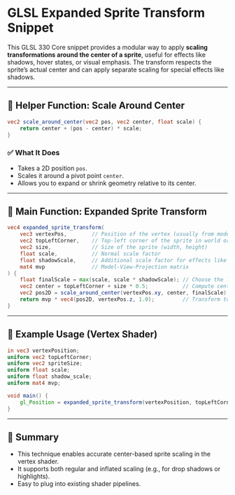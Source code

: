 # GLSL Expanded Sprite Transform Snippet

This GLSL 330 Core snippet provides a modular way to apply **scaling transformations around the center of a sprite**, useful for effects like shadows, hover states, or visual emphasis. The transform respects the sprite’s actual center and can apply separate scaling for special effects like shadows.

---

## 🔧 Helper Function: Scale Around Center

```glsl
vec2 scale_around_center(vec2 pos, vec2 center, float scale) {
    return center + (pos - center) * scale;
}
```

### ✅ What It Does
- Takes a 2D position `pos`.
- Scales it around a pivot point `center`.
- Allows you to expand or shrink geometry relative to its center.

---

## 🧩 Main Function: Expanded Sprite Transform

```glsl
vec4 expanded_sprite_transform(
    vec3 vertexPos,        // Position of the vertex (usually from model space)
    vec2 topLeftCorner,    // Top-left corner of the sprite in world or screen space
    vec2 size,             // Size of the sprite (width, height)
    float scale,           // Normal scale factor
    float shadowScale,     // Additional scale factor for effects like shadow inflation
    mat4 mvp               // Model-View-Projection matrix
) {
    float finalScale = max(scale, scale * shadowScale); // Choose the larger scale
    vec2 center = topLeftCorner + size * 0.5;           // Compute center of the sprite
    vec2 pos2D = scale_around_center(vertexPos.xy, center, finalScale);
    return mvp * vec4(pos2D, vertexPos.z, 1.0);         // Transform to clip space
}
```

---

## 🧪 Example Usage (Vertex Shader)

```glsl
in vec3 vertexPosition;
uniform vec2 topLeftCorner;
uniform vec2 spriteSize;
uniform float scale;
uniform float shadow_scale;
uniform mat4 mvp;

void main() {
    gl_Position = expanded_sprite_transform(vertexPosition, topLeftCorner, spriteSize, scale, shadow_scale, mvp);
}
```

---

## 🎯 Summary
- This technique enables accurate center-based sprite scaling in the vertex shader.
- It supports both regular and inflated scaling (e.g., for drop shadows or highlights).
- Easy to plug into existing shader pipelines.

